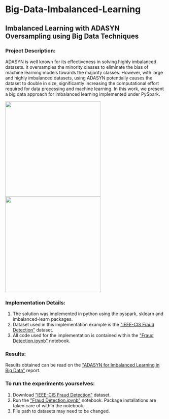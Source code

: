 # Big-Data-Imbalanced-Learning
## Imbalanced Learning with ADASYN Oversampling using Big Data Techniques
### Project Description:
ADASYN is well known for its effectiveness in solving highly imbalanced datasets. It oversamples the minority classes to eliminate the bias of machine learning 
models towards the majority classes. However, with large and highly imbalanced datasets, using ADASYN potentially causes the dataset to double in size, 
significantly increasing the computational effort required for data processing and machine learning. In this work, we present a big data approach for imbalanced learning 
implemented under PySpark. 

<img src="https://user-images.githubusercontent.com/49972425/172186316-64b48747-cbba-48a7-afd7-d408627200ff.png" height="300"> <img src="https://user-images.githubusercontent.com/49972425/172186436-f74f87e8-3865-48bd-92d2-200cbd62081f.png" height="300">


### Implementation Details:
1. The solution was implemented in python using the pyspark, sklearn and imbalanced-learn packages. 
2. Dataset used in this implementation example is the ["IEEE-CIS Fraud Detection"](https://www.kaggle.com/competitions/ieee-fraud-detection) dataset.
3. All code used for the implementation is contained within the ["Fraud Detection.ipynb"](https://github.com/khoryongteng/Big-Data-Imbalanced-Learning/blob/main/Fraud%20Detection.ipynb) notebook.

### Results:
Results obtained can be read on the ["ADASYN for Imbalanced Learning in Big Data"](https://github.com/khoryongteng/Big-Data-Imbalanced-Learning/blob/main/ADASYN%20for%20Imbalanced%20Learning%20in%20Big%20Data.pdf) report.

### To run the experiments yourselves:
1. Download ["IEEE-CIS Fraud Detection"](https://www.kaggle.com/competitions/ieee-fraud-detection) dataset.
2. Run the ["Fraud Detection.ipynb"](https://github.com/khoryongteng/Big-Data-Imbalanced-Learning/blob/main/Fraud%20Detection.ipynb) notebook. Package installations are taken care of within the notebook.
3. File path to datasets may need to be changed.
